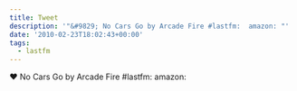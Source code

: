 ```yaml
---
title: Tweet
description: '"&#9829; No Cars Go by Arcade Fire #lastfm:  amazon: "'
date: '2010-02-23T18:02:43+00:00'
tags:
  - lastfm
---
```

&#9829; No Cars Go by Arcade Fire #lastfm:  amazon: 
